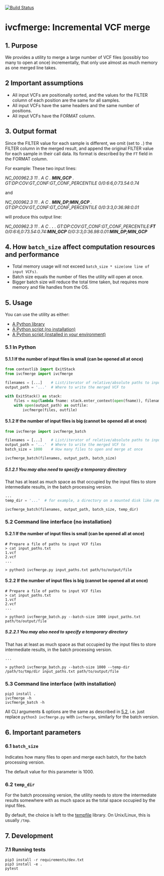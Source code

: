 [![Build Status](https://travis-ci.com/iqbal-lab-org/ivcfmerge.svg?branch=master)](https://travis-ci.com/iqbal-lab-org/ivcfmerge)

# ivcfmerge: Incremental VCF merge

## 1. Purpose

We provides a utility to merge a large number of VCF files (possibly too many to open at once) incrementally, that only use almost as much memory as one merged line takes.

## 2 Important assumptions

* All input VCFs are positionally sorted, and the values for the FILTER column of each position are the same for all samples.
* All input VCFs have the same headers and the same number of positions.
* All input VCFs have the FORMAT column.

## 3. Output format

Since the FILTER value for each sample is different, we omit (set to `.`) the FILTER column in the merged result, and append the original FILTER value for each sample in their call data. Its format is described by the `FT` field in the FORMAT column.

For example: These two input lines:

*NC_000962.3 11 . A C . **MIN_GCP** . GT:DP:COV:GT_CONF:GT_CONF_PERCENTILE 0/0:6:6,0:73.54:0.74*

and

*NC_000962.3 11 . A C . **MIN_DP;MIN_GCP** . GT:DP:COV:GT_CONF:GT_CONF_PERCENTILE 0/0:3:3,0:36.98:0.01*

will produce this output line:

*NC_000962.3 11 . A C . **.** . GT:DP:COV:GT_CONF:GT_CONF_PERCENTILE:**FT** 0/0:6:6,0:73.54:0.74:**MIN_GCP** 0/0:3:3,0:36.98:0.01:**MIN_DP;MIN_GCP***

## 4. How `batch_size` affect computation resources and performance

* Total memory usage will not exceed `batch_size * size(one line of input VCFs)`.
* Batch size equals the number of files the utility will open at once.
* Bigger batch size will reduce the total time taken, but requires more memory and file handles from the OS.

## 5. Usage

You can use the utility as either:

* [A Python library](#python-usage)
* [A Python script (no installation)](#cli-usage-no-install)
* [A Python script (installed in your environment)](#cli-usage-install)

### <a name="python-usage">5.1 In Python</a>

#### 5.1.1 If the number of input files is small (can be opened all at once)

```python
from contextlib import ExitStack
from ivcfmerge import ivcfmerge

filenames = [...]    # List/iterator of relative/absolute paths to input files
output_path = '...'  # Where to write the merged VCF to

with ExitStack() as stack:
    files = map(lambda fname: stack.enter_context(open(fname)), filenames)
    with open(output_path) as outfile:
        ivcfmerge(files, outfile)
```

#### 5.1.2 If the number of input files is big (cannot be opened all at once)

```python
from ivcfmerge import ivcfmerge_batch

filenames = [...]    # List/iterator of relative/absolute paths to input files
output_path = '...'  # Where to write the merged VCF to
batch_size = 1000    # How many files to open and merge at once

ivcfmerge_batch(filenames, output_path, batch_size)
```

##### 5.1.2.1 You may also need to specify a temporary directory

That has at least as much space as that occupied by the input files to store intermediate results, in the batch processing version.

```python
...
temp_dir = '...'  # for example, a directory on a mounted disk like /mnt/big_disk/tmp or /media/big_disk/tmp

ivcfmerge_batch(filenames, output_path, batch_size, temp_dir)
```

### <a name="cli-usage-no-install">5.2 Command line interface (no installation)</a>

#### 5.2.1 If the number of input files is small (can be opened all at once)

```shell script
# Prepare a file of paths to input VCF files
> cat input_paths.txt
1.vcf
2.vcf
...

> python3 ivcfmerge.py input_paths.txt path/to/output/file
```

#### 5.2.2 If the number of input files is big (cannot be opened all at once) 

```shell script
# Prepare a file of paths to input VCF files
> cat input_paths.txt
1.vcf
2.vcf
...

> python3 ivcfmerge_batch.py --batch-size 1000 input_paths.txt path/to/output/file
```

##### 5.2.2.1 You may also need to specify a temporary directory

That has at least as much space as that occupied by the input files to store intermediate results, in the batch processing version.

```shell script
...

> python3 ivcfmerge_batch.py --batch-size 1000 --temp-dir /path/to/tmp/dir input_paths.txt path/to/output/file
```

### <a name="cli-usage-install">5.3 Command line interface (with installation)</a>

```shell script
pip3 install .
ivcfmerge -h
ivcfmerge_batch -h
```

All CLI arguments & options are the same as described in [5.2](#cli-usage-no-install), i.e. just replace `python3 ivcfmerge.py` with `ivcfmerge`, similarly for the batch version.

## 6. Important parameters
 
### 6.1 `batch_size`

Indicates how many files to open and merge each batch, for the batch processing version.

The default value for this parameter is 1000.

### 6.2 `temp_dir`

For the batch processing version, the utility needs to store the intermediate results somewhere with as much space as the total space occupied by the input files.

By default, the choice is left to the [tempfile](https://docs.python.org/3/library/tempfile.html#tempfile.TemporaryFile) library. On Unix/Linux, this is usually `/tmp`.

## 7. Development

### 7.1 Running tests

```shell script
pip3 install -r requirements/dev.txt
pip3 install -e .
pytest
```
